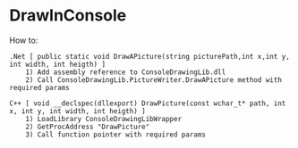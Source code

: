 # DrawInConsole

How to:

	.Net [ public static void DrawAPicture(string picturePath,int x,int y, int width, int heigth) ]
		1) Add assembly reference to ConsoleDrawingLib.dll
		2) Call ConsoleDrawingLib.PictureWriter.DrawAPicture method	with required params
    
	C++ [ void __declspec(dllexport) DrawPicture(const wchar_t* path, int x, int y, int width, int heigth) ]
		1) LoadLibrary ConsoleDrawingLibWrapper
		2) GetProcAddress "DrawPicture"
		3) Call function pointer with required params
